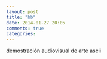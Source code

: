 ```yaml
---
layout: post
title: "bb"
date: 2014-01-27 20:05
comments: true
categories: 
---
```

demostración audiovisual de arte ascii

